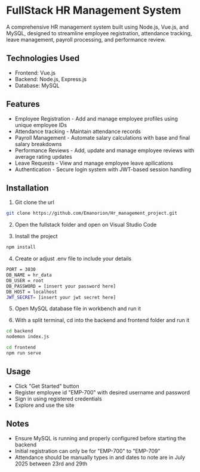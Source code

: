 # FullStack HR Management System

A comprehensive HR management system built using Node.js, Vue.js, and MySQL, designed to streamline employee registration, attendance tracking, leave management, payroll processing, and performance review.

## Technologies Used
- Frontend: Vue.js
- Backend: Node.js, Express.js
- Database: MySQL

## Features
- Employee Registration - Add and manage employee profiles using unique employee IDs
- Attendance tracking - Maintain attendance records
- Payroll Management - Automate salary calculations with base and final salary breakdowns
- Performance Reviews - Add, update and manage employee reviews with average rating updates
- Leave Requests - View and manage employee leave apllications
- Authentication - Secure login system with JWT-based session handling

## Installation

1. Git clone the url

```bash
git clone https://github.com/Emanorion/Hr_management_project.git
```
2. Open the fullstack folder and open on Visual Studio Code

3. Install the project 
```bash
npm install
```

4. Create or adjust .env file to include your details
```bash
PORT = 3030
DB_NAME = hr_data
DB_USER = root
DB_PASSWORD = [insert your password here]
DB_HOST = localhost
JWT_SECRET= [insert your jwt secret here]
```

5. Open MySQL database file in workbench and run it

6. With a split terminal, cd into the backend and frontend folder and run it
```bash
cd backend
nodemon index.js
```
```bash
cd frontend
npm run serve
```

## Usage
- Click "Get Started" button
- Register employee id "EMP-700" with desired username and password
- Sign in using registered credentials
- Explore and use the site

## Notes
- Ensure MySQL is running and properly configured before starting the backend
- Initial registration can only be for "EMP-700" to "EMP-709"
- Attendance should be manually types in and dates to note are in July 2025 between 23rd and 29th
